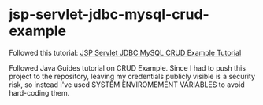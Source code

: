 # jsp-servlet-jdbc-mysql-crud-example
Followed this tutorial: [JSP Servlet JDBC MySQL CRUD Example Tutorial](https://www.javaguides.net/2019/03/jsp-servlet-jdbc-mysql-crud-example-tutorial.html)


Followed Java Guides tutorial on CRUD Example.
Since I had to push this project to the repository, leaving my credentials publicly visible is a security risk, so instead I've used SYSTEM ENVIROMEMENT VARIABLES to avoid hard-coding them.
